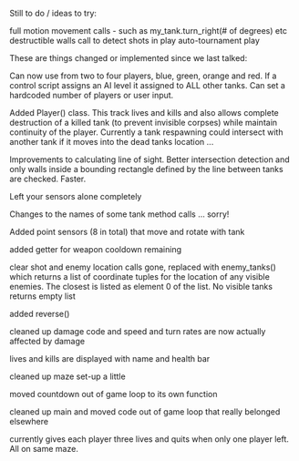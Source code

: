 Still to do / ideas to try:

full motion movement calls - such as my_tank.turn_right(# of degrees) etc
destructible walls
call to detect shots in play
auto-tournament play


These are things changed or implemented since we last talked:

Can now use from two to four players, blue, green, orange and red. If a control script assigns an AI level it assigned to ALL other tanks.  Can set a hardcoded number of players or user input.

Added Player() class.  This track lives and kills and also allows complete destruction of a killed tank (to prevent invisible corpses) while maintain continuity of the player.  Currently a tank respawning could intersect with another tank if it moves into the dead tanks location ...

Improvements to calculating line of sight.  Better intersection detection and only walls inside a bounding rectangle defined by the line between tanks are checked.  Faster.

Left your sensors alone completely

Changes to the names of some tank method calls ... sorry!

Added point sensors (8 in total) that move and rotate with tank

added getter for weapon cooldown remaining

clear shot and enemy location calls gone, replaced with enemy_tanks() which returns a list of coordinate tuples for the location of any visible enemies.  The closest is listed as element 0 of the list.  No visible tanks returns empty list

added reverse()

cleaned up damage code and speed and turn rates are now actually affected by damage

lives and kills are displayed with name and health bar

cleaned up maze set-up a little

moved countdown out of game loop to its own function

cleaned up main and moved code out of game loop that really belonged elsewhere

currently gives each player three lives and quits when only one player left.  All on same maze.
